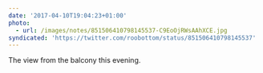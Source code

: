 ```yaml
---
date: '2017-04-10T19:04:23+01:00'
photo:
  - url: /images/notes/851506410798145537-C9EoOjRWsAAhXCE.jpg
syndicated: 'https://twitter.com/roobottom/status/851506410798145537'
---
```

The view from the balcony this evening. 
